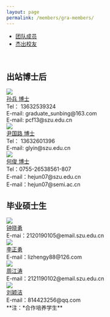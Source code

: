 ```yaml
---
layout: page
permalink: /members/gra-members/
---
```


<div class="navbar center forth">
<ul>
    <li><a href="{{ "/members" | prepend: site.baseurl }}">团队成员</a></li>
    <li class="active"><a href="{{ "/gra-members" | prepend: "/members" | prepend: site.baseurl }}">杰出校友</a></li>
</ul>
</div>

<br>

## 出站博士后
<div class="sec-container">
    <div class="bio-container">
     <div class="bio-avatar" >
     <a href="{{ site.baseurl }}/members/sunbing/">
     <img src="{{ site.baseurl }}/images/sunbing-92x129.jpg" class="max-img-border"/>
     </a>
     </div>
     <div class="bio-info">
     <a href="{{ site.baseurl }}/members/sunbing/">
     孙兵 博士
     </a>
     <br>
     Tel：  13632539324
     <br>
     E-mail: graduate_sunbing@163.com
      <br>
      E-mail: pcf13@szu.edu.cn
      </div>
    </div>

<div class="bio-container">
      <div class="bio-avatar" >
     <a href="{{ site.baseurl }}/members/yinguolu/">
     <img src="{{ site.baseurl }}/images/yinguolu-92x128.jpg" class="max-img-border"/>
     </a>
      </div>
     <div class="bio-info">
      <a href="{{ site.baseurl }}/members/yinguolu/">
     尹国路 博士
      </a>
      <br>
     Tel：  13632601396
      <br>
      E-mail: glyin@szu.edu.cn
      </div>
    </div>
    
<div class="bio-container">
      <div class="bio-avatar" >
     <a href="{{ site.baseurl }}/members/hejun/">
     <img src="{{ site.baseurl }}/images/hejun-92x130.jpg" class="max-img-border"/>
     </a>
      </div>
     <div class="bio-info">
      <a href="{{ site.baseurl }}/members/hejun/">
     何俊 博士
      </a>
      <br>
      Tel：0755-26538561-807 
      <br>
      E-mail：hejun07@szu.edu.cn 
      <br>
      E-mail：hejun07@semi.ac.cn
      </div>
    </div>

</div>

## 毕业硕士生

<div class="sec-container">
<div class="bio-container">
  <div class="bio-avatar" >
  <a href="{{ site.baseurl }}/members/zhongxiaoyong/">
  <img src="{{ site.baseurl }}/images/zhongxiaoyong-92x133.jpg" class="max-img-border"/>
  </a>
  </div>
  <div class="bio-info">
  <a href="{{ site.baseurl }}/members/zhongxiaoyong/">
  钟晓勇
  </a>
  <br />
  E-mai：2120190105@email.szu.edu.cn
  </div>
</div>

<div class="bio-container">
  <div class="bio-avatar" >
  <a href="{{ site.baseurl }}/members/lizhengyong/">
  <img src="{{ site.baseurl }}/images/lizhengyong-92x128.jpg" class="max-img-border"/>
  </a>
  </div>
  <div class="bio-info">
  <a href="{{ site.baseurl }}/members/lizhengyong/">
  李正勇
  </a>
  <br>
  E-mail：lizhengy88@126.com
  </div>
</div>

<div class="bio-container">
  <div class="bio-avatar" >
  <a href="{{ site.baseurl }}/members/zhoujiangtao/">
  <img src="{{ site.baseurl }}/images/zhoujiangtao-92x130.jpg" class="max-img-border"/>
  </a>
  </div>
  <div class="bio-info">
  <a href="{{ site.baseurl }}/members/zhoujiangtao/">
  周江涛
  </a>
  <br>
  E-mail：2121190102@email.szu.edu.cn
  </div>
</div>

<div class="bio-container">
  <div class="bio-avatar" >
  <a href="{{ site.baseurl }}/members/liuyingjie/">
  <img src="{{ site.baseurl }}/images/liuyinjie-92x130.jpg" class="max-img-border"/>
  </a>
  </div>
  <div class="bio-info">
  <a href="{{ site.baseurl }}/members/liuyingjie/">
  刘颖洁
  </a>
  <br>
  E-mail：814423256@qq.com
  </div>
</div>
</div>
**注：*合作培养学生**
